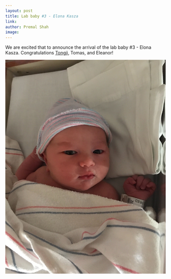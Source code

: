 ```yaml
---
layout: post
title: Lab baby #3 - Elona Kasza
link: 
author: Premal Shah
image: 
---
```


We are excited that to announce the arrival of the lab baby #3 - Elona Kasza. Congratulations [Tongji](/team/tongji-xing), Tomas, and Eleanor!

<div class="bigspacer"></div>

<div class="container text-center" style="width: 100%;">
 <div class="theme-table-image img-rounded col-md-4">
   <img src="/images/news/elona.jpg">
 </div>
</div>
